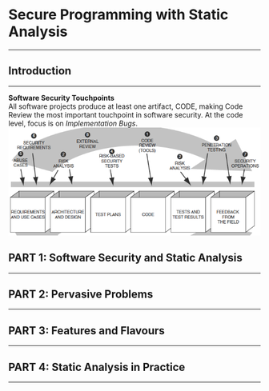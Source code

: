 # Secure Programming with Static Analysis
---

## Introduction
---
**Software Security Touchpoints**  
All software projects produce at least one artifact, CODE, making Code Review the most important touchpoint in software security. At the code level, focus is on _Implementation Bugs_.  
![Software Security Touchpoints](Resources/touchpoints.png)


## PART 1: Software Security and Static Analysis
---






## PART 2: Pervasive Problems
---

## PART 3: Features and Flavours
---

## PART 4: Static Analysis in Practice
---
